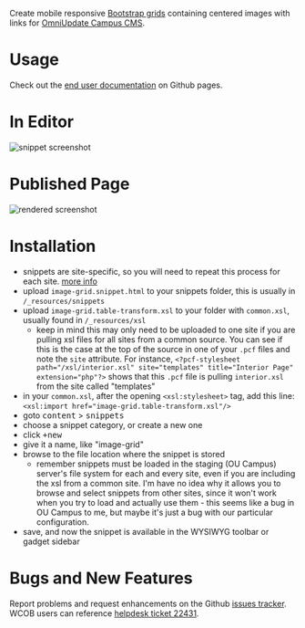 Create mobile responsive [Bootstrap grids][1] containing centered images with links for [OmniUpdate Campus CMS][2].

# Usage

Check out the [end user documentation][5] on Github pages.

# In Editor
![snippet screenshot][3]

# Published Page
![rendered screenshot][4]

# Installation
* snippets are site-specific, so you will need to repeat this process for each site. 
  [more info](http://support.omniupdate.com/oucampus10/reusable-content/snippets/snippets-setup.html)
* upload `image-grid.snippet.html` to your snippets folder, this is usually in `/_resources/snippets`
* upload `image-grid.table-transform.xsl` to your folder with `common.xsl`, usually found in `/_resources/xsl`
  * keep in mind this may only need to be uploaded to one site if you are pulling xsl files for all sites from a common source. 
    You can see if this is the case at the top of the source in one of your `.pcf` files and note the `site` attribute.
    For instance, `<?pcf-stylesheet path="/xsl/interior.xsl" site="templates" title="Interior Page" extension="php"?>`
    shows that this `.pcf` file is pulling `interior.xsl` from the site called "templates"
* in your `common.xsl`, after the opening `<xsl:stylesheet>` tag, add this line: `<xsl:import href="image-grid.table-transform.xsl"/>`
* goto <kbd>content</kbd> > <kbd>snippets</kbd>
* choose a snippet category, or create a new one
* click <kbd>+new</kbd>
* give it a name, like "image-grid"
* browse to the file location where the snippet is stored
  * remember snippets must be loaded in the staging (OU Campus) server's file system for each and every site, even if you are including the xsl from a common site. I'm have no idea why it allows you to browse and select snippets from other sites, since it won't work when you try to load and actually use them - this seems like a bug in OU Campus to me, but maybe it's just a bug with our particular configuration.
* save, and now the snippet is available in the WYSIWYG toolbar or gadget sidebar

# Bugs and New Features

Report problems and request enhancements on the Github [issues tracker][6].
WCOB users can reference [helpdesk ticket 22431][7].

[1]:http://getbootstrap.com/css/#grid
[2]:http://omniupdate.com/products/oucampus/
[3]:https://raw.githubusercontent.com/jpuck/image-grid.ou-snippet/gh-pages/docs/screenshots/snippet.screenshot.png
[4]:https://raw.githubusercontent.com/jpuck/image-grid.ou-snippet/gh-pages/docs/screenshots/rendered.screenshot.gif
[5]:https://jpuck.github.io/image-grid.ou-snippet/
[6]:https://github.com/jpuck/image-grid.ou-snippet/issues
[7]:https://helpdesk.walton.uark.edu/userui/ticket.php?ID=22431
